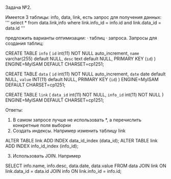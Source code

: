 
Задача №2.

Имеется 3 таблицы: info, data, link, есть запрос для получения данных:
'''
select * from data.link,info where link.info_id = info.id and link.data_id = data.id
'''

предложить варианты оптимизации:
·	таблиц
·	запроса.
Запросы для создания таблиц:

CREATE TABLE `info` (
        `id` int(11) NOT NULL auto_increment,
       `name` varchar(255) default NULL,
        `desc` text default NULL,
        PRIMARY KEY (`id`)
) ENGINE=MyISAM DEFAULT CHARSET=cp1251;

CREATE TABLE `data` (
        `id` int(11) NOT NULL auto_increment,
        `date` date default NULL,
        `value` INT(11) default NULL,
        PRIMARY KEY (`id`)
) ENGINE=MyISAM DEFAULT CHARSET=cp1251;

CREATE TABLE `link` (
        `data_id` int(11) NOT NULL,
        `info_id` int(11) NOT NULL
) ENGINE=MyISAM DEFAULT CHARSET=cp1251;

Ответы:
1. В самом запросе лучше не использовать *,  а перечислить конкретные поля выборки
2. Создать индексы. Например изменить таблицу link

ALTER TABLE link ADD INDEX data_id_index (data_id); 
ALTER TABLE link ADD INDEX info_id_index (info_id);

3. Использовать JOIN. Например


SELECT info.name, info.desc, data.date, data.value
FROM data
JOIN link ON link.data_id = data.id
JOIN info ON link.info_id = info.id;
